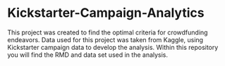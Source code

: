 # Kickstarter-Campaign-Analytics

This project was created to find the optimal criteria for crowdfunding endeavors. Data used for this project was taken from Kaggle, using Kickstarter campaign data to develop the analysis. Within this repository you will find the RMD and data set used in the analysis. 
